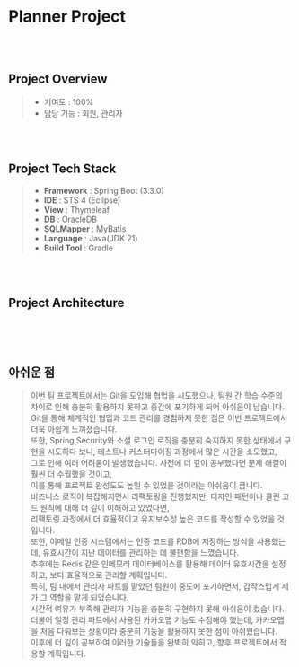 # Planner Project

&nbsp;   
&nbsp;    

## Project Overview
> - 기여도 : 100%
> - 담당 기능 : 회원, 관리자

&nbsp;   
&nbsp;    

## Project Tech Stack
> - **Framework** : Spring Boot (3.3.0)
> - **IDE** : STS 4 (Eclipse)
> - **View** : Thymeleaf
> - **DB** : OracleDB
> - **SQLMapper** : MyBatis
> - **Language** : Java(JDK 21)
> - **Build Tool** : Gradle

&nbsp;   
&nbsp;    

## Project Architecture
```text
```

&nbsp;   
&nbsp;    

## 아쉬운 점
> 이번 팀 프로젝트에서는 Git을 도입해 협업을 시도했으나, 팀원 간 학습 수준의 차이로 인해 충분히 활용하지 못하고 중간에 포기하게 되어 아쉬움이 남습니다.     
> Git을 통해 체계적인 협업과 코드 관리를 경험하지 못한 점은 이번 프로젝트에서 더욱 아쉽게 느껴졌습니다.     
> 또한, Spring Security와 소셜 로그인 로직을 충분히 숙지하지 못한 상태에서 구현을 시도하다 보니, 테스트나 커스터마이징 과정에서 많은 시간을 소모했고,    
> 그로 인해 여러 어려움이 발생했습니다. 사전에 더 깊이 공부했다면 문제 해결이 훨씬 더 수월했을 것이고,    
> 이를 통해 프로젝트 완성도도 높일 수 있었을 것이라는 아쉬움이 큽니다.    
> 비즈니스 로직이 복잡해지면서 리팩토링을 진행했지만, 디자인 패턴이나 클린 코드 원칙에 대해 더 깊이 이해하고 있었다면,     
> 리팩토링 과정에서 더 효율적이고 유지보수성 높은 코드를 작성할 수 있었을 것입니다.      
> 또한, 이메일 인증 시스템에서는 인증 코드를 RDB에 저장하는 방식을 사용했는데, 유효시간이 지난 데이터를 관리하는 데 불편함을 느꼈습니다.     
> 추후에는 Redis 같은 인메모리 데이터베이스를 활용해 데이터 유효시간을 설정하고, 보다 효율적으로 관리할 계획입니다.      
> 특히, 팀 내에서 관리자 파트를 맡았던 팀원이 중도에 포기하면서, 갑작스럽게 제가 그 역할을 맡게 되었습니다.      
> 시간적 여유가 부족해 관리자 기능을 충분히 구현하지 못해 아쉬움이 컸습니다.     
> 더불어 일정 관리 파트에서 사용된 카카오맵 기능도 수정해야 했는데, 카카오맵을 처음 다뤄보는 상황이라 충분히 기능을 활용하지 못한 점이 아쉬웠습니다.      
> 이후에 더 깊이 공부하여 이러한 기술들을 완벽히 익히고, 향후 프로젝트에서 적용할 계획입니다.     
